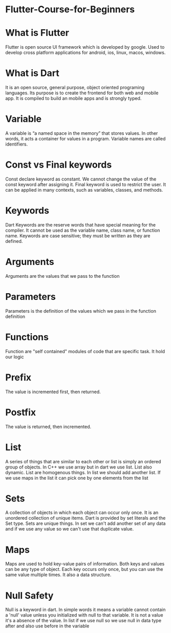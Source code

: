 # Flutter-Course-for-Beginners
# What is Flutter
Flutter is open source UI framework which is developed by google. Used to develop cross platform applications for android, ios, linux, macos, windows.
# What is Dart
It is an open source, general purpose, object oriented programing languages. Its purpose is to create the frontend for both web and mobile app. It is compiled to build an mobile apps and is strongly typed. 
# Variable 
A variable is “a named space in the memory” that stores values. In other words, it acts a container for values in a program. Variable names are called identifiers.
# Const vs Final keywords
Const declare keyword as constant. We cannot change the value of the const keyword after assigning it.
Final keyword is used to restrict the user. It can be applied in many contexts, such as variables, classes, and methods.
# Keywords
Dart Keywords are the reserve words that have special meaning for the compiler. It cannot be used as the variable name, class name, or function name. Keywords are case sensitive; they must be written as they are defined.
# Arguments
Arguments are the values that we pass to the function
# Parameters
Parameters is the definition of the values which we pass in the function definition
# Functions
Function are "self contained" modules of code that are specific task. It hold our logic
# Prefix
The value is incremented first, then returned.
# Postfix
The value is returned, then incremented.
# List
A series of things that are similar to each other or list is simply an ordered group of objects. In C++ we use array but in dart we use list. List also dynamic. List are homogenous things. In list we should add another list. If we use maps in the list it can pick one by one elements from the list
# Sets
A collection of objects in which each object can occur only once. It is an unordered collection of unique items. Dart is provided by set literals and the Set type. Sets are unique things. In set we can't add another set of any data and if we use any value so we can't use that duplicate value.
# Maps
Maps are used to hold key-value pairs of information. Both keys and values can be any type of object. Each key occurs only once, but you can use the same value multiple times. It also a data structure.
# Null Safety
Null is a keyword in dart. In simple words it means a variable cannot contain a 'null' value unless you initialized with null to that variable. It is not a value it's a absence of the value. In list if we use null so we use null in data type after and also use before in the variable